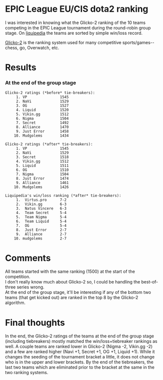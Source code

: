# EPIC League EU/CIS dota2 ranking

I was interested in knowing what the Glicko-2 ranking of the 10 teams competing in the EPIC League tournament during the round-robin group stage. On [liquipedia] the teams are sorted by simple win/loss record.  

[Glicko-2] is the ranking system used for many competitive sports/games--chess, go, Overwatch, etc. 

[liquipedia]: https://liquipedia.net/dota2/EPIC_League/2/Division_1
[Glicko-2]: https://en.wikipedia.org/wiki/Glicko_rating_system

# Results
### At the end of the group stage
```
Glicko-2 ratings (*before* tie-breakers):
     1. VP               1545
     2. NaVi             1529
     3. OG               1527
     4. Liquid           1520
     5. Vikin.gg         1512
     6. Nigma            1504
     7. Secret           1492
     8. Alliance         1470
     9. Just Error       1458
    10. Mudgolems        1434

Glicko-2 ratings (*after* tie-breakers):
     1. VP               1545
     2. NaVi             1529
     3. Secret           1518
     4. Vikin.gg         1512
     5. Liquid           1511
     6. OG               1510
     7. Nigma            1504
     8. Just Error       1474
     9. Alliance         1461
    10. Mudgolems        1426

Liquipedia's win/loss ranking (*after* tie-breakers):
     1.  Virtus.pro      7-2
     2.  Vikin.gg        6-3
     3.  Natus Vincere   6-3
     4.  Team Secret     5-4
     5.  Team Nigma      5-4
     6.  Team Liquid     5-4
     7.  OG              5-4
     8.  Just Error      2-7
     9.  Alliance        2-7
    10. mudgolems        2-7
```

# Comments

All teams started with the same ranking (1500) at the start of the competition.  
I don't really know much about Glicko-2 so, I could be handling the best-of-three series wrong.  
At the end of the group stage, it'll be interesting if any of the bottom two teams (that get kicked out) are ranked in the top 8 by the Glicko-2 algorithm.

# Final thoughts

In the end, the Glicko-2 ratings of the teams at the end of the group stage (including tiebreakers) mostly matched the win/loss+tiebreaker rankings as well. A couple teams are ranked lower in Glicko-2 (Nigma -2, Vikin.gg -2) and a few are ranked higher (Navi +1, Secret +1, OG +1, Liquid +1). While it changes the seeding of the tournament bracket a little, it does not change who is in the upper and lower brackets. By the end of the tiebreakers, the last two teams which are eliminated prior to the bracket at the same in the two ranking systems.
